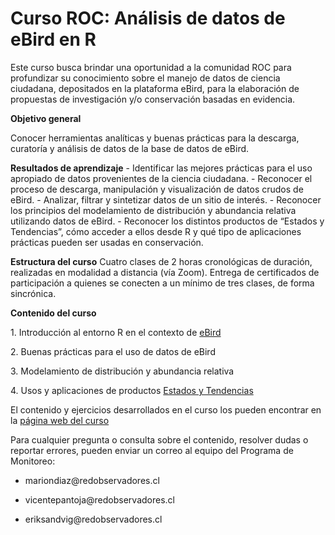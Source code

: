 # Curso ROC: Análisis de datos de eBird en R

Este curso busca brindar una oportunidad a la comunidad ROC para profundizar su conocimiento sobre el manejo de datos de ciencia ciudadana, depositados en la plataforma eBird, para la elaboración de propuestas de investigación y/o conservación basadas en evidencia.

**Objetivo general**

Conocer herramientas analíticas y buenas prácticas para la descarga, curatoría y análisis de datos de la base de datos de eBird.

**Resultados de aprendizaje** - Identificar las mejores prácticas para el uso apropiado de datos provenientes de la ciencia ciudadana. - Reconocer el proceso de descarga, manipulación y visualización de datos crudos de eBird. - Analizar, filtrar y sintetizar datos de un sitio de interés. - Reconocer los principios del modelamiento de distribución y abundancia relativa utilizando datos de eBird. - Reconocer los distintos productos de “Estados y Tendencias”, cómo acceder a ellos desde R y qué tipo de aplicaciones prácticas pueden ser usadas en conservación.

**Estructura del curso** Cuatro clases de 2 horas cronológicas de duración, realizadas en modalidad a distancia (vía Zoom). Entrega de certificados de participación a quienes se conecten a un mínimo de tres clases, de forma sincrónica.

**Contenido del curso**

1\. Introducción al entorno R en el contexto de [eBird](https://ebird.org/home)

2\. Buenas prácticas para el uso de datos de eBird

3\. Modelamiento de distribución y abundancia relativa

4\. Usos y aplicaciones de productos [Estados y Tendencias](https://science.ebird.org/en/status-and-trends)

El contenido y ejercicios desarrollados en el curso los pueden encontrar en la [página web del curso](https://roc-chile.github.io/r-para-ebird/)

Para cualquier pregunta o consulta sobre el contenido, resolver dudas o reportar errores, pueden enviar un correo al equipo del Programa de Monitoreo:

-   mariondiaz\@redobservadores.cl

-   vicentepantoja\@redobservadores.cl

-   eriksandvig\@redobservadores.cl

